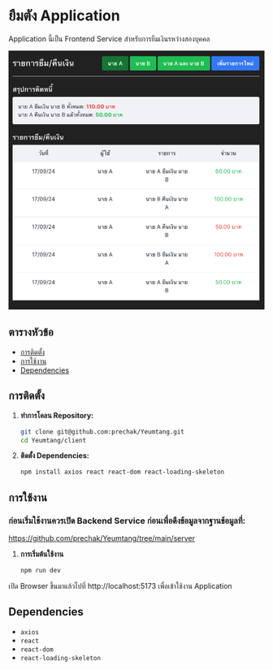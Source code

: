 # ยืมตัง Application

Application นี้เป็น Frontend Service สำหรับการยืมเงินรหว่างสองบุคคล

![Yeumtang-Screenshot](./public/Yeumtang-Screenshot.png)

## ตารางหัวข้อ

- [การติดตั้ง](#การติดตั้ง)
- [การใช้งาน](#การใช้งาน)
- [Dependencies](#dependencies)

## การติดตั้ง

1. **ทำการโคลน Repository:**

   ```bash
   git clone git@github.com:prechak/Yeumtang.git
   cd Yeumtang/client
   ```

2. **ติดตั้ง Dependencies:**
   ```bash
   npm install axios react react-dom react-loading-skeleton
   ```

## การใช้งาน

### ก่อนเริ่มใช้งานควรเปิด Backend Service ก่อนเพื่อดึงข้อมูลจากฐานข้อมูลที่:
https://github.com/prechak/Yeumtang/tree/main/server

1. **การเริ่มต้นใช้งาน**

   ```bash
   npm run dev
   ```

เปิด Browser ขึ้นมาแล้วไปที่ http://localhost:5173 เพื่อเข้าใช้งาน Application

## Dependencies

- `axios`
- `react`
- `react-dom`
- `react-loading-skeleton`
